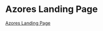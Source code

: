 # Azores Landing Page <br>
 <a href="https://franciscocerqueira412.github.io/Azores-Landing-Page/index.html">Azores Landing Page</a>
 
